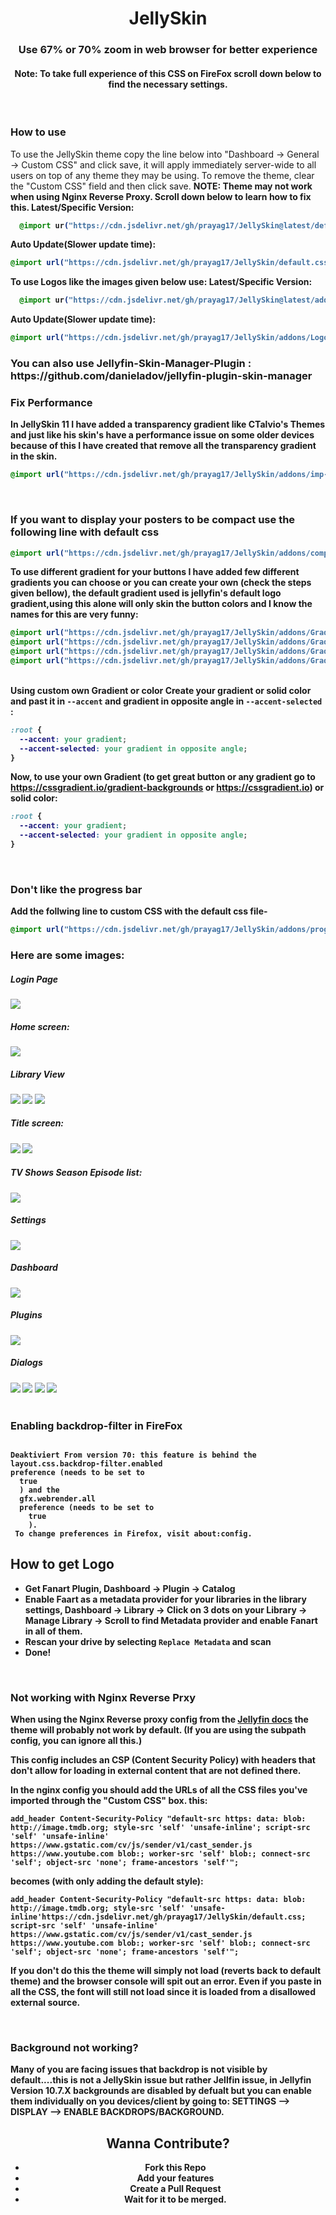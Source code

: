 <div align="center">
<h1>JellySkin</h1><h3>Use 67% or 70% zoom in web browser for better experience</h3>
<h4>Note: To take full experience of this CSS on FireFox scroll down below to find the necessary settings.</h4>
</div>
<br>
<h3>How to use</h3>
To use the JellySkin theme copy the line below into "Dashboard -> General -> Custom CSS" and click save, it will apply immediately server-wide to all users on top of any theme they may be using. To remove the theme, clear the "Custom CSS" field and then click save. <b>NOTE: Theme may not work when using Nginx Reverse Proxy. Scroll down below to learn how to fix this.
Latest/Specific Version:
  
```css
  @import ur("https://cdn.jsdelivr.net/gh/prayag17/JellySkin@latest/default.css");
```

Auto Update(Slower update time):
  
```css
@import url("https://cdn.jsdelivr.net/gh/prayag17/JellySkin/default.css");
```
To use Logos like the images given below use:
Latest/Specific Version:
  
```css
  @import ur("https://cdn.jsdelivr.net/gh/prayag17/JellySkin@latest/addons/Logo.css");
```

Auto Update(Slower update time):
  
```css
@import url("https://cdn.jsdelivr.net/gh/prayag17/JellySkin/addons/Logo.css");
```
  
<h3> You can also use Jellyfin-Skin-Manager-Plugin : https://github.com/danieladov/jellyfin-plugin-skin-manager
<br>

<h3>Fix Performance</h3>
In JellySkin 11 I have added a transparency gradient like CTalvio's Themes and just like his skin's have a performance issue on some older devices because of this I have created that remove all the transparency gradient in the skin.
  
```css
@import url("https://cdn.jsdelivr.net/gh/prayag17/JellySkin/addons/imp-per.css");
```

<br>
<h3>If you want to display your posters to be compact use the following line with default css</h3>

```css
@import url("https://cdn.jsdelivr.net/gh/prayag17/JellySkin/addons/compact-poster.css");
```

To use different gradient for your buttons I have added few different gradients you can choose or you can create your own (check the steps given bellow), the default gradient used is jellyfin's default logo gradient,using this alone will only skin the button colors and I know the names for this are very funny:
```css
@import url("https://cdn.jsdelivr.net/gh/prayag17/JellySkin/addons/Gradients/seaGradient.css");
@import url("https://cdn.jsdelivr.net/gh/prayag17/JellySkin/addons/Gradients/sunsetGradient.css");
@import url("https://cdn.jsdelivr.net/gh/prayag17/JellySkin/addons/Gradients/mauveGradient.css");
@import url("https://cdn.jsdelivr.net/gh/prayag17/JellySkin/addons/Gradients/nightSkyGradient.css");
```
<br>
Using custom own Gradient or color
Create your gradient or solid color and past it in <code>--accent</code> and gradient in opposite angle in <code>--accent-selected</code> :
  
```css
:root {
  --accent: your gradient;
  --accent-selected: your gradient in opposite angle;
}
```
  
Now, to use your own Gradient (to get great button or any gradient go to https://cssgradient.io/gradient-backgrounds or https://cssgradient.io) or solid color:
  
```css
:root {
  --accent: your gradient;
  --accent-selected: your gradient in opposite angle;
}
```
  
<br>
<h3>Don't like the progress bar</h3>
Add the follwing line to custom CSS with the default css file-

```css
@import url("https://cdn.jsdelivr.net/gh/prayag17/JellySkin/addons/progress-bar.css");
```

<h3>Here are some images:</h3>

<h5>Login Page</h5>
<img src="https://cdn.jsdelivr.net/gh/prayag17/JellySkin/img/login.jpg">

<h5>Home screen:</h5>
<img src="https://cdn.jsdelivr.net/gh/prayag17/JellySkin/img/Home.jpg">

<h5>Library View</h5>
<img src="https://cdn.jsdelivr.net/gh/prayag17/JellySkin/img/Movies.jpg">
<img src="https://cdn.jsdelivr.net/gh/prayag17/JellySkin/img/TV%20Shows.jpg">
<img src="https://cdn.jsdelivr.net/gh/prayag17/JellySkin/img/Collections.jpg">

<h5>Title screen:</h5>
<img src="https://cdn.jsdelivr.net/gh/prayag17/JellySkin/img/Title%20Page-Movie.jpg">
<img src="https://cdn.jsdelivr.net/gh/prayag17/JellySkin/img/Title%20Page-TV.jpg">

<h5>TV Shows Season Episode list:</h5>
<img src="https://cdn.jsdelivr.net/gh/prayag17/JellySkin/img/Ep-list.jpg">

<h5>Settings</h5>
<img src="https://cdn.jsdelivr.net/gh/prayag17/JellySkin/img/Settings.jpg">

<h5>Dashboard</h5>
<img src="https://cdn.jsdelivr.net/gh/prayag17/JellySkin/img/Dashboard.jpg">

<h5>Plugins</h5>
<img src="https://cdn.jsdelivr.net/gh/prayag17/JellySkin/img/Plugins.jpg">


<h5>Dialogs</h5>
<img src="https://cdn.jsdelivr.net/gh/prayag17/JellySkin/img/Menu.jpg">
<img src="https://cdn.jsdelivr.net/gh/prayag17/JellySkin/img/Dialog-1.jpg">
<img src="https://cdn.jsdelivr.net/gh/prayag17/JellySkin/img/Dialog-2.jpg">
<img src="https://cdn.jsdelivr.net/gh/prayag17/JellySkin/img/Dialog-3.jpg">
<br>
<br>

<div class="firefox">
<h3>Enabling backdrop-filter in FireFox</h3>

<code style="display: block !important;">
Deaktiviert From version 70: this feature is behind the
layout.css.backdrop-filter.enabled
preference (needs to be set to
  true
  ) and the
  gfx.webrender.all
  preference (needs to be set to
    true
    ).
 To change preferences in Firefox, visit about:config.
</code>

</div>

<div class="faq">
  <div class="logopull">
    <h2> How to get Logo </h2>
    <ul>
      <li>Get Fanart Plugin, Dashboard -> Plugin -> Catalog</li>
      <li>Enable Faart as a metadata provider for your libraries in the library settings, Dashboard -> Library -> Click on 3 dots on your Library -> Manage Library -> Scroll to find Metadata provider and enable Fanart in all of them.</li>
      <li>Rescan your drive by selecting <code>Replace Metadata</code> and scan</li>
      <li>Done!</li>
    </ul>
  </div>
  <br>
  <div class="nginx-reverseproxy">
<h3>Not working with Nginx Reverse Prxy</h3>
  When using the Nginx Reverse proxy config from the <a href="https://jellyfin.org/docs/general/networking/nginx.html">Jellyfin docs</a> the theme will probably not work by default. (If you are using the subpath config, you can ignore all this.)

This config includes an CSP (Content Security Policy) with headers that don't allow for loading in external content that are not defined there.

In the nginx config you should add the URLs of all the CSS files you've imported through the "Custom CSS" box.
this:

```
add_header Content-Security-Policy "default-src https: data: blob: http://image.tmdb.org; style-src 'self' 'unsafe-inline'; script-src 'self' 'unsafe-inline' https://www.gstatic.com/cv/js/sender/v1/cast_sender.js https://www.youtube.com blob:; worker-src 'self' blob:; connect-src 'self'; object-src 'none'; frame-ancestors 'self'";
```
becomes (with only adding the default style):

```
add_header Content-Security-Policy "default-src https: data: blob: http://image.tmdb.org; style-src 'self' 'unsafe-inline'https://cdn.jsdelivr.net/gh/prayag17/JellySkin/default.css; script-src 'self' 'unsafe-inline' https://www.gstatic.com/cv/js/sender/v1/cast_sender.js https://www.youtube.com blob:; worker-src 'self' blob:; connect-src 'self'; object-src 'none'; frame-ancestors 'self'";
```

If you don't do this the theme will simply not load (reverts back to default theme) and the browser console will spit out an error. Even if you paste in all the CSS, the font will still not load since it is loaded from a disallowed external source.
  </div>
  <br>
<h3>Background not working?</h3>
Many of you are facing issues that backdrop is not visible by default....this is not a JellySkin issue but rather Jellfin issue, in Jellyfin Version 10.7.X backgrounds are disabled by defualt but you can enable them individually on you devices/client by going to: 
SETTINGS --> DISPLAY --> ENABLE BACKDROPS/BACKGROUND.
</div>

<div class="conribute" style="text-align: center;">
<h2> Wanna Contribute? </h2>
<ul>
<li>Fork this Repo</li>
<li>Add your features</li>
<li>Create a Pull Request</li>
<li>Wait for it to be merged.</li>
</ul>
</div>
